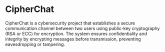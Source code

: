 # CipherChat
CipherChat is a cybersecurity project that establishes a secure communication channel between two users using public-key cryptography (RSA or ECC) for encryption. The system ensures confidentiality and integrity by encrypting messages before transmission, preventing eavesdropping or tampering.
